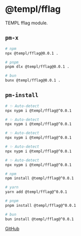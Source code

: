 # @templ/fflag

TEMPL fflag module.

## `pm-x`

<!-- automd:pm-x args=. -->

```sh
# npm
npx @templ/fflag@0.0.1 .

# pnpm
pnpm dlx @templ/fflag@0.0.1 .

# bun
bunx @templ/fflag@0.0.1 .
```

<!-- /automd -->

## `pm-install`

<!-- automd:pm-install -->

```sh
# ✨ Auto-detect
npx nypm i @templ/fflag@^0.0.1

# ✨ Auto-detect
npx nypm i @templ/fflag@^0.0.1

# ✨ Auto-detect
npx nypm i @templ/fflag@^0.0.1

# ✨ Auto-detect
npx nypm i @templ/fflag@^0.0.1

# ✨ Auto-detect
npx nypm i @templ/fflag@^0.0.1

# npm
npm install @templ/fflag@^0.0.1

# yarn
yarn add @templ/fflag@^0.0.1

# pnpm
pnpm install @templ/fflag@^0.0.1

# bun
bun install @templ/fflag@^0.0.1
```

<!-- /automd -->

[GitHub](https://github.com/rjoydip/templ/tree/main/packages/fflag)
